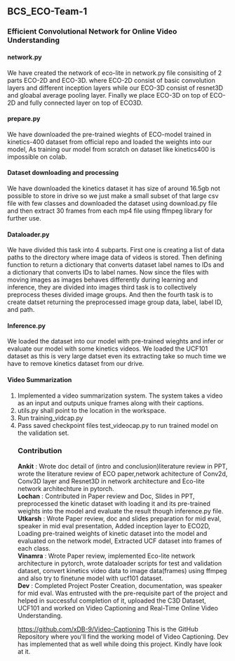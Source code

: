 ## BCS_ECO-Team-1
### Efficient Convolutional Network for Online Video Understanding
 
#### network.py
We have created the network of eco-lite in network.py file consisiting of 2 parts ECO-2D and ECO-3D.
where ECO-2D consist of basic convolution layers and different inception layers while our ECO-3D consist of resnet3D and gloabal average pooling layer.
Finally we place ECO-3D on top of ECO-2D and fully connected layer on top of ECO3D.

#### prepare.py
We have downloaded the pre-trained wieghts of ECO-model trained in kinetics-400 dataset from official repo and loaded the weights into our model, As training our model from scratch on dataset like kinetics400 is impossible on colab.

#### Dataset downloading and processing
We have downloaded the kinetics dataset it has size of around 16.5gb not possible to store in drive so we just make a small subset of that large csv file with few classes and downloaded the dataset using download.py file and then extract 30 frames from each mp4 file using ffmpeg library for further use.

#### Dataloader.py
We have divided this task into 4 subparts. First one is creating a list of data paths to the directory where image data of videos is stored. Then defining function to return a dictionary that converts dataset label names to IDs and a dictionary that converts IDs to label names. Now since the files with moving images as images behaves differently during learning and inference, they are divided into images third task is to collectively preprocess theses divided image groups. And then the fourth task is to create datset returning the preprocessed image group data, label, label ID, and path.

#### Inference.py 
We loaded the dataset into our model with pre-trained wieghts and infer or evaluate our model with some kinetics videos. We loaded the UCF101 dataset as this is very large datset even its extracting take so much time we have to remove kinetics dataset from our drive.
#### Video Summarization
<ol>
<li>Implemented a video summarization system. The system takes a video as an input and outputs unique frames along with their captions.
<li>utils.py shall point to the location in the workspace.
<li>Run training_vidcap.py
<li>Pass saved checkpoint files test_videocap.py to run trained model on the validation set.


### Contribution 

**Ankit** : Wrote doc detail of (intro and conclusion)literature review in PPT, wrote the literature review of ECO paper,network achitecture of Conv2d, Conv3D layer and Resnet3D in network architecture and Eco-lite network architechture in pytorch. <br/>
**Lochan** : Contributed in Paper review and Doc, Slides in PPT, preprocessed the kinetic dataset with loading it and its pre-trained weights into the model and evaluate the result though inference.py file. <br/>
**Utkarsh** : Wrote Paper review, doc and slides preparation for mid eval, speaker in mid eval presentation, Added inception layer to ECO2D, Loading pre-trained weights of kinetic dataset into the model and evaluated on the network model, Extracted UCF dataset into frames of each class.<br/>
**Vinamra** : Wrote Paper review, implemented Eco-lite network architecture in pytorch, wrote dataloader scripts for test and validation dataset, convert kinetics video data to image data(frames) using ffmpeg and also try to finetune model with ucf101 dataset.<br/>
**Dev** : Completed Project Poster Creation, documentation, was speaker for mid eval. Was entrusted with the pre-requisite part of the project and helped in successful completion of it, uploaded the C3D Dataset, UCF101 and worked on Video Captioning and Real-Time Online Video Understanding. 

 https://github.com/xDB-9/Video-Captioning 
This is the GitHub Repository where you'll find the working model of Video Captioning. Dev has implemented that as well while doing this project. Kindly have look at it.

   
